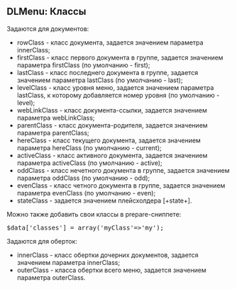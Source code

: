 
<meta http-equiv="Content-Type" content="text/html; charset=utf-8">
<h2>DLMenu: Классы</h2>

<p>Задаются для документов:</p>
<ul>
	<li><span class="text-bold">rowClass</span> - класс документа, задается значением параметра innerClass;</li>
	<li><span class="text-bold">firstClass</span> - класс первого документа в группе, задается значением параметра firstClass (по умолчанию - first);</li>
	<li><span class="text-bold">lastClass</span> - класс последнего документа в группе, задается значением параметра lastClass (по умолчанию - last);</li>
	<li><span class="text-bold">levelClass</span> - класс уровня меню, задается значением параметра lastClass, к которому добавляется номер уровня (по умолчанию - level);</li>
	<li><span class="text-bold">webLinkClass</span> - класс документа-ссылки, задается значением параметра webLinkClass;</li>
	<li><span class="text-bold">parentClass</span> - класс документа-родителя, задается значением параметра parentClass;</li>
	<li><span class="text-bold">hereClass</span> - класс текущего документа, задается значением параметра hereClass (по умолчанию - current);</li>
	<li><span class="text-bold">activeClass</span> - класс активного документа, задается значением параметра activeClass (по умолчанию - active);</li>
	<li><span class="text-bold">oddClass</span> - класс нечетного документа в группе, задается значением параметра oddClass (по умолчанию - odd);</li>
	<li><span class="text-bold">evenClass</span> - класс четного документа в группе, задается значением параметра evenClass (по умолчанию - even);</li>
	<li><span class="text-bold">stateClass</span> - задается значением плейсхолдера <span class="text-bold">[+state+]</span>.</li>
</ul>
<p>Можно также добавить свои классы в prepare-сниппете:</p>
<pre class="brush: php">$data['classes'] = array('myClass'=&gt;'my');</pre>
<p>Задаются для оберток:</p>
<ul>
	<li><span class="text-bold">innerClass</span> - класс обертки дочерних документов, задается значением параметра innerClass;</li>
	<li><span class="text-bold">outerClass</span> - класса обертки всего меню, задается значением параметра outerClass.</li>
</ul>